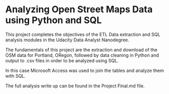 # Analyzing Open Street Maps Data using Python and SQL

This project completes the objectives of the ETL Data extraction and SQL analysis modules in the Udacity Data Analyst Nanodegree.

The fundamentals of this project are the extraction and download of the OSM data for Portland, ORegon, followed by data cleaning 
in Python and output to .csv files in order to be analyzed using SQL. 

In this case Microsoft Access was used to join the tables and analyze them with SQL.

The full analysis write up can be found in the Project Final.md file.
